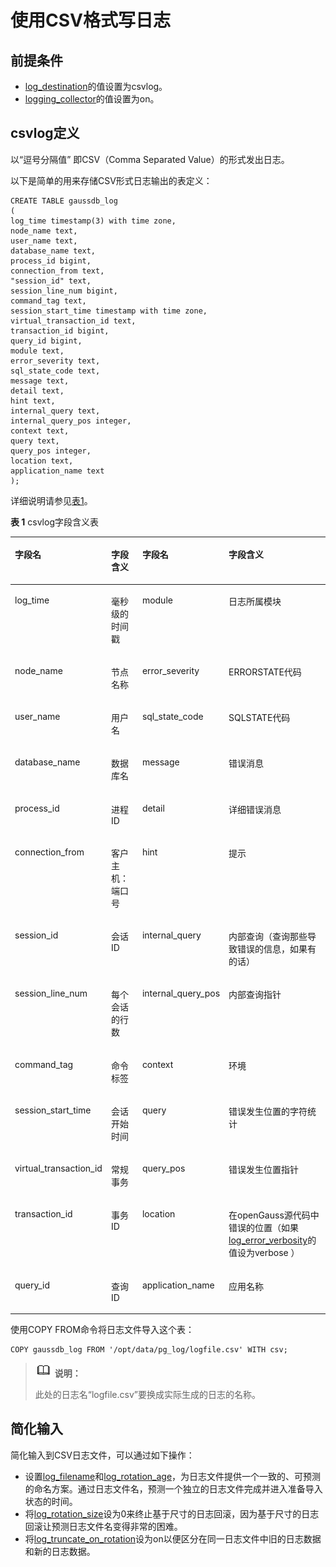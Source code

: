 # 使用CSV格式写日志<a name="ZH-CN_TOPIC_0289900524"></a>

## 前提条件<a name="zh-cn_topic_0283136999_zh-cn_topic_0237124724_zh-cn_topic_0059779007_s429dec1a2f1348e290437382aa165032"></a>

-   [log\_destination](记录日志的位置.md#zh-cn_topic_0283136719_zh-cn_topic_0237124721_zh-cn_topic_0059778787_sb6c9884f69bd4765a60f80810c94f194)的值设置为csvlog。
-   [logging\_collector](记录日志的位置.md#zh-cn_topic_0283136719_zh-cn_topic_0237124721_zh-cn_topic_0059778787_s61d6090c04ee464fb54f8b31936ba818)的值设置为on。

## csvlog定义<a name="zh-cn_topic_0283136999_zh-cn_topic_0237124724_zh-cn_topic_0059779007_sa05c5f4e9e53421584d0bfd757ed1247"></a>

以“逗号分隔值” 即CSV（Comma Separated Value）的形式发出日志。

以下是简单的用来存储CSV形式日志输出的表定义：

```
CREATE TABLE gaussdb_log
(
log_time timestamp(3) with time zone,
node_name text,
user_name text,
database_name text,
process_id bigint,
connection_from text,
"session_id" text,
session_line_num bigint,
command_tag text,
session_start_time timestamp with time zone,
virtual_transaction_id text,
transaction_id bigint,
query_id bigint,
module text,
error_severity text,
sql_state_code text,
message text,
detail text,
hint text,
internal_query text,
internal_query_pos integer,
context text,
query text,
query_pos integer,
location text,
application_name text
);
```

详细说明请参见[表1](#zh-cn_topic_0283136999_zh-cn_topic_0237124724_zh-cn_topic_0059779007_zh-cn_topic_0058967802_table44188316)。

**表 1**  csvlog字段含义表

<a name="zh-cn_topic_0283136999_zh-cn_topic_0237124724_zh-cn_topic_0059779007_zh-cn_topic_0058967802_table44188316"></a>
<table><thead align="left"><tr id="zh-cn_topic_0283136999_zh-cn_topic_0237124724_zh-cn_topic_0059779007_zh-cn_topic_0058967802_row7547926"><th class="cellrowborder" valign="top" width="15.93%" id="mcps1.2.5.1.1"><p id="zh-cn_topic_0283136999_zh-cn_topic_0237124724_zh-cn_topic_0059779007_zh-cn_topic_0058967802_p7402308"><a name="zh-cn_topic_0283136999_zh-cn_topic_0237124724_zh-cn_topic_0059779007_zh-cn_topic_0058967802_p7402308"></a><a name="zh-cn_topic_0283136999_zh-cn_topic_0237124724_zh-cn_topic_0059779007_zh-cn_topic_0058967802_p7402308"></a>字段名</p>
</th>
<th class="cellrowborder" valign="top" width="16.89%" id="mcps1.2.5.1.2"><p id="zh-cn_topic_0283136999_zh-cn_topic_0237124724_zh-cn_topic_0059779007_zh-cn_topic_0058967802_p62716086"><a name="zh-cn_topic_0283136999_zh-cn_topic_0237124724_zh-cn_topic_0059779007_zh-cn_topic_0058967802_p62716086"></a><a name="zh-cn_topic_0283136999_zh-cn_topic_0237124724_zh-cn_topic_0059779007_zh-cn_topic_0058967802_p62716086"></a>字段含义</p>
</th>
<th class="cellrowborder" valign="top" width="15.86%" id="mcps1.2.5.1.3"><p id="zh-cn_topic_0283136999_zh-cn_topic_0237124724_zh-cn_topic_0059779007_zh-cn_topic_0058967802_p46838229"><a name="zh-cn_topic_0283136999_zh-cn_topic_0237124724_zh-cn_topic_0059779007_zh-cn_topic_0058967802_p46838229"></a><a name="zh-cn_topic_0283136999_zh-cn_topic_0237124724_zh-cn_topic_0059779007_zh-cn_topic_0058967802_p46838229"></a>字段名</p>
</th>
<th class="cellrowborder" valign="top" width="51.32%" id="mcps1.2.5.1.4"><p id="zh-cn_topic_0283136999_zh-cn_topic_0237124724_zh-cn_topic_0059779007_zh-cn_topic_0058967802_p35800200"><a name="zh-cn_topic_0283136999_zh-cn_topic_0237124724_zh-cn_topic_0059779007_zh-cn_topic_0058967802_p35800200"></a><a name="zh-cn_topic_0283136999_zh-cn_topic_0237124724_zh-cn_topic_0059779007_zh-cn_topic_0058967802_p35800200"></a>字段含义</p>
</th>
</tr>
</thead>
<tbody><tr id="zh-cn_topic_0283136999_zh-cn_topic_0237124724_zh-cn_topic_0059779007_zh-cn_topic_0058967802_row14135096"><td class="cellrowborder" valign="top" width="15.93%" headers="mcps1.2.5.1.1 "><p id="zh-cn_topic_0283136999_zh-cn_topic_0237124724_zh-cn_topic_0059779007_zh-cn_topic_0058967802_p4092108"><a name="zh-cn_topic_0283136999_zh-cn_topic_0237124724_zh-cn_topic_0059779007_zh-cn_topic_0058967802_p4092108"></a><a name="zh-cn_topic_0283136999_zh-cn_topic_0237124724_zh-cn_topic_0059779007_zh-cn_topic_0058967802_p4092108"></a>log_time</p>
</td>
<td class="cellrowborder" valign="top" width="16.89%" headers="mcps1.2.5.1.2 "><p id="zh-cn_topic_0283136999_zh-cn_topic_0237124724_zh-cn_topic_0059779007_zh-cn_topic_0058967802_p63025325"><a name="zh-cn_topic_0283136999_zh-cn_topic_0237124724_zh-cn_topic_0059779007_zh-cn_topic_0058967802_p63025325"></a><a name="zh-cn_topic_0283136999_zh-cn_topic_0237124724_zh-cn_topic_0059779007_zh-cn_topic_0058967802_p63025325"></a>毫秒级的时间戳</p>
</td>
<td class="cellrowborder" valign="top" width="15.86%" headers="mcps1.2.5.1.3 "><p id="zh-cn_topic_0283136999_zh-cn_topic_0237124724_zh-cn_topic_0059779007_zh-cn_topic_0058967802_p4777666"><a name="zh-cn_topic_0283136999_zh-cn_topic_0237124724_zh-cn_topic_0059779007_zh-cn_topic_0058967802_p4777666"></a><a name="zh-cn_topic_0283136999_zh-cn_topic_0237124724_zh-cn_topic_0059779007_zh-cn_topic_0058967802_p4777666"></a>module</p>
</td>
<td class="cellrowborder" valign="top" width="51.32%" headers="mcps1.2.5.1.4 "><p id="zh-cn_topic_0283136999_zh-cn_topic_0237124724_zh-cn_topic_0059779007_zh-cn_topic_0058967802_p51446643"><a name="zh-cn_topic_0283136999_zh-cn_topic_0237124724_zh-cn_topic_0059779007_zh-cn_topic_0058967802_p51446643"></a><a name="zh-cn_topic_0283136999_zh-cn_topic_0237124724_zh-cn_topic_0059779007_zh-cn_topic_0058967802_p51446643"></a>日志所属模块</p>
</td>
</tr>
<tr id="zh-cn_topic_0283136999_zh-cn_topic_0237124724_row102249302459"><td class="cellrowborder" valign="top" width="15.93%" headers="mcps1.2.5.1.1 "><p id="zh-cn_topic_0283136999_zh-cn_topic_0237124724_p1222420304458"><a name="zh-cn_topic_0283136999_zh-cn_topic_0237124724_p1222420304458"></a><a name="zh-cn_topic_0283136999_zh-cn_topic_0237124724_p1222420304458"></a>node_name</p>
</td>
<td class="cellrowborder" valign="top" width="16.89%" headers="mcps1.2.5.1.2 "><p id="zh-cn_topic_0283136999_zh-cn_topic_0237124724_p20224183034520"><a name="zh-cn_topic_0283136999_zh-cn_topic_0237124724_p20224183034520"></a><a name="zh-cn_topic_0283136999_zh-cn_topic_0237124724_p20224183034520"></a>节点名称</p>
</td>
<td class="cellrowborder" valign="top" width="15.86%" headers="mcps1.2.5.1.3 "><p id="zh-cn_topic_0283136999_zh-cn_topic_0237124724_p1224830164510"><a name="zh-cn_topic_0283136999_zh-cn_topic_0237124724_p1224830164510"></a><a name="zh-cn_topic_0283136999_zh-cn_topic_0237124724_p1224830164510"></a>error_severity</p>
</td>
<td class="cellrowborder" valign="top" width="51.32%" headers="mcps1.2.5.1.4 "><p id="zh-cn_topic_0283136999_zh-cn_topic_0237124724_p10224193013453"><a name="zh-cn_topic_0283136999_zh-cn_topic_0237124724_p10224193013453"></a><a name="zh-cn_topic_0283136999_zh-cn_topic_0237124724_p10224193013453"></a>ERRORSTATE代码</p>
</td>
</tr>
<tr id="zh-cn_topic_0283136999_zh-cn_topic_0237124724_zh-cn_topic_0059779007_zh-cn_topic_0058967802_row60366610"><td class="cellrowborder" valign="top" width="15.93%" headers="mcps1.2.5.1.1 "><p id="zh-cn_topic_0283136999_zh-cn_topic_0237124724_zh-cn_topic_0059779007_zh-cn_topic_0058967802_p57857274"><a name="zh-cn_topic_0283136999_zh-cn_topic_0237124724_zh-cn_topic_0059779007_zh-cn_topic_0058967802_p57857274"></a><a name="zh-cn_topic_0283136999_zh-cn_topic_0237124724_zh-cn_topic_0059779007_zh-cn_topic_0058967802_p57857274"></a>user_name</p>
</td>
<td class="cellrowborder" valign="top" width="16.89%" headers="mcps1.2.5.1.2 "><p id="zh-cn_topic_0283136999_zh-cn_topic_0237124724_zh-cn_topic_0059779007_zh-cn_topic_0058967802_p55927602"><a name="zh-cn_topic_0283136999_zh-cn_topic_0237124724_zh-cn_topic_0059779007_zh-cn_topic_0058967802_p55927602"></a><a name="zh-cn_topic_0283136999_zh-cn_topic_0237124724_zh-cn_topic_0059779007_zh-cn_topic_0058967802_p55927602"></a>用户名</p>
</td>
<td class="cellrowborder" valign="top" width="15.86%" headers="mcps1.2.5.1.3 "><p id="zh-cn_topic_0283136999_zh-cn_topic_0237124724_zh-cn_topic_0059779007_zh-cn_topic_0058967802_p33841890"><a name="zh-cn_topic_0283136999_zh-cn_topic_0237124724_zh-cn_topic_0059779007_zh-cn_topic_0058967802_p33841890"></a><a name="zh-cn_topic_0283136999_zh-cn_topic_0237124724_zh-cn_topic_0059779007_zh-cn_topic_0058967802_p33841890"></a>sql_state_code</p>
</td>
<td class="cellrowborder" valign="top" width="51.32%" headers="mcps1.2.5.1.4 "><p id="zh-cn_topic_0283136999_zh-cn_topic_0237124724_zh-cn_topic_0059779007_zh-cn_topic_0058967802_p56838579"><a name="zh-cn_topic_0283136999_zh-cn_topic_0237124724_zh-cn_topic_0059779007_zh-cn_topic_0058967802_p56838579"></a><a name="zh-cn_topic_0283136999_zh-cn_topic_0237124724_zh-cn_topic_0059779007_zh-cn_topic_0058967802_p56838579"></a>SQLSTATE代码</p>
</td>
</tr>
<tr id="zh-cn_topic_0283136999_zh-cn_topic_0237124724_zh-cn_topic_0059779007_zh-cn_topic_0058967802_row41785167"><td class="cellrowborder" valign="top" width="15.93%" headers="mcps1.2.5.1.1 "><p id="zh-cn_topic_0283136999_zh-cn_topic_0237124724_zh-cn_topic_0059779007_zh-cn_topic_0058967802_p29155380"><a name="zh-cn_topic_0283136999_zh-cn_topic_0237124724_zh-cn_topic_0059779007_zh-cn_topic_0058967802_p29155380"></a><a name="zh-cn_topic_0283136999_zh-cn_topic_0237124724_zh-cn_topic_0059779007_zh-cn_topic_0058967802_p29155380"></a>database_name</p>
</td>
<td class="cellrowborder" valign="top" width="16.89%" headers="mcps1.2.5.1.2 "><p id="zh-cn_topic_0283136999_zh-cn_topic_0237124724_zh-cn_topic_0059779007_zh-cn_topic_0058967802_p12775565"><a name="zh-cn_topic_0283136999_zh-cn_topic_0237124724_zh-cn_topic_0059779007_zh-cn_topic_0058967802_p12775565"></a><a name="zh-cn_topic_0283136999_zh-cn_topic_0237124724_zh-cn_topic_0059779007_zh-cn_topic_0058967802_p12775565"></a>数据库名</p>
</td>
<td class="cellrowborder" valign="top" width="15.86%" headers="mcps1.2.5.1.3 "><p id="zh-cn_topic_0283136999_zh-cn_topic_0237124724_zh-cn_topic_0059779007_zh-cn_topic_0058967802_p28187843"><a name="zh-cn_topic_0283136999_zh-cn_topic_0237124724_zh-cn_topic_0059779007_zh-cn_topic_0058967802_p28187843"></a><a name="zh-cn_topic_0283136999_zh-cn_topic_0237124724_zh-cn_topic_0059779007_zh-cn_topic_0058967802_p28187843"></a>message</p>
</td>
<td class="cellrowborder" valign="top" width="51.32%" headers="mcps1.2.5.1.4 "><p id="zh-cn_topic_0283136999_zh-cn_topic_0237124724_zh-cn_topic_0059779007_zh-cn_topic_0058967802_p1513917"><a name="zh-cn_topic_0283136999_zh-cn_topic_0237124724_zh-cn_topic_0059779007_zh-cn_topic_0058967802_p1513917"></a><a name="zh-cn_topic_0283136999_zh-cn_topic_0237124724_zh-cn_topic_0059779007_zh-cn_topic_0058967802_p1513917"></a>错误消息</p>
</td>
</tr>
<tr id="zh-cn_topic_0283136999_zh-cn_topic_0237124724_zh-cn_topic_0059779007_zh-cn_topic_0058967802_row13625255"><td class="cellrowborder" valign="top" width="15.93%" headers="mcps1.2.5.1.1 "><p id="zh-cn_topic_0283136999_zh-cn_topic_0237124724_zh-cn_topic_0059779007_zh-cn_topic_0058967802_p29903875"><a name="zh-cn_topic_0283136999_zh-cn_topic_0237124724_zh-cn_topic_0059779007_zh-cn_topic_0058967802_p29903875"></a><a name="zh-cn_topic_0283136999_zh-cn_topic_0237124724_zh-cn_topic_0059779007_zh-cn_topic_0058967802_p29903875"></a>process_id</p>
</td>
<td class="cellrowborder" valign="top" width="16.89%" headers="mcps1.2.5.1.2 "><p id="zh-cn_topic_0283136999_zh-cn_topic_0237124724_zh-cn_topic_0059779007_zh-cn_topic_0058967802_p6294807"><a name="zh-cn_topic_0283136999_zh-cn_topic_0237124724_zh-cn_topic_0059779007_zh-cn_topic_0058967802_p6294807"></a><a name="zh-cn_topic_0283136999_zh-cn_topic_0237124724_zh-cn_topic_0059779007_zh-cn_topic_0058967802_p6294807"></a>进程ID</p>
</td>
<td class="cellrowborder" valign="top" width="15.86%" headers="mcps1.2.5.1.3 "><p id="zh-cn_topic_0283136999_zh-cn_topic_0237124724_zh-cn_topic_0059779007_zh-cn_topic_0058967802_p40117388"><a name="zh-cn_topic_0283136999_zh-cn_topic_0237124724_zh-cn_topic_0059779007_zh-cn_topic_0058967802_p40117388"></a><a name="zh-cn_topic_0283136999_zh-cn_topic_0237124724_zh-cn_topic_0059779007_zh-cn_topic_0058967802_p40117388"></a>detail</p>
</td>
<td class="cellrowborder" valign="top" width="51.32%" headers="mcps1.2.5.1.4 "><p id="zh-cn_topic_0283136999_zh-cn_topic_0237124724_zh-cn_topic_0059779007_zh-cn_topic_0058967802_p28283018"><a name="zh-cn_topic_0283136999_zh-cn_topic_0237124724_zh-cn_topic_0059779007_zh-cn_topic_0058967802_p28283018"></a><a name="zh-cn_topic_0283136999_zh-cn_topic_0237124724_zh-cn_topic_0059779007_zh-cn_topic_0058967802_p28283018"></a>详细错误消息</p>
</td>
</tr>
<tr id="zh-cn_topic_0283136999_zh-cn_topic_0237124724_zh-cn_topic_0059779007_zh-cn_topic_0058967802_row53220571"><td class="cellrowborder" valign="top" width="15.93%" headers="mcps1.2.5.1.1 "><p id="zh-cn_topic_0283136999_zh-cn_topic_0237124724_zh-cn_topic_0059779007_zh-cn_topic_0058967802_p15899000"><a name="zh-cn_topic_0283136999_zh-cn_topic_0237124724_zh-cn_topic_0059779007_zh-cn_topic_0058967802_p15899000"></a><a name="zh-cn_topic_0283136999_zh-cn_topic_0237124724_zh-cn_topic_0059779007_zh-cn_topic_0058967802_p15899000"></a>connection_from</p>
</td>
<td class="cellrowborder" valign="top" width="16.89%" headers="mcps1.2.5.1.2 "><p id="zh-cn_topic_0283136999_zh-cn_topic_0237124724_zh-cn_topic_0059779007_zh-cn_topic_0058967802_p12750642"><a name="zh-cn_topic_0283136999_zh-cn_topic_0237124724_zh-cn_topic_0059779007_zh-cn_topic_0058967802_p12750642"></a><a name="zh-cn_topic_0283136999_zh-cn_topic_0237124724_zh-cn_topic_0059779007_zh-cn_topic_0058967802_p12750642"></a>客户主机：端口号</p>
</td>
<td class="cellrowborder" valign="top" width="15.86%" headers="mcps1.2.5.1.3 "><p id="zh-cn_topic_0283136999_zh-cn_topic_0237124724_zh-cn_topic_0059779007_zh-cn_topic_0058967802_p26169072"><a name="zh-cn_topic_0283136999_zh-cn_topic_0237124724_zh-cn_topic_0059779007_zh-cn_topic_0058967802_p26169072"></a><a name="zh-cn_topic_0283136999_zh-cn_topic_0237124724_zh-cn_topic_0059779007_zh-cn_topic_0058967802_p26169072"></a>hint</p>
</td>
<td class="cellrowborder" valign="top" width="51.32%" headers="mcps1.2.5.1.4 "><p id="zh-cn_topic_0283136999_zh-cn_topic_0237124724_zh-cn_topic_0059779007_zh-cn_topic_0058967802_p39320091"><a name="zh-cn_topic_0283136999_zh-cn_topic_0237124724_zh-cn_topic_0059779007_zh-cn_topic_0058967802_p39320091"></a><a name="zh-cn_topic_0283136999_zh-cn_topic_0237124724_zh-cn_topic_0059779007_zh-cn_topic_0058967802_p39320091"></a>提示</p>
</td>
</tr>
<tr id="zh-cn_topic_0283136999_zh-cn_topic_0237124724_zh-cn_topic_0059779007_zh-cn_topic_0058967802_row18336500"><td class="cellrowborder" valign="top" width="15.93%" headers="mcps1.2.5.1.1 "><p id="zh-cn_topic_0283136999_zh-cn_topic_0237124724_zh-cn_topic_0059779007_zh-cn_topic_0058967802_p8861549"><a name="zh-cn_topic_0283136999_zh-cn_topic_0237124724_zh-cn_topic_0059779007_zh-cn_topic_0058967802_p8861549"></a><a name="zh-cn_topic_0283136999_zh-cn_topic_0237124724_zh-cn_topic_0059779007_zh-cn_topic_0058967802_p8861549"></a>session_id</p>
</td>
<td class="cellrowborder" valign="top" width="16.89%" headers="mcps1.2.5.1.2 "><p id="zh-cn_topic_0283136999_zh-cn_topic_0237124724_zh-cn_topic_0059779007_zh-cn_topic_0058967802_p46696838"><a name="zh-cn_topic_0283136999_zh-cn_topic_0237124724_zh-cn_topic_0059779007_zh-cn_topic_0058967802_p46696838"></a><a name="zh-cn_topic_0283136999_zh-cn_topic_0237124724_zh-cn_topic_0059779007_zh-cn_topic_0058967802_p46696838"></a>会话ID</p>
</td>
<td class="cellrowborder" valign="top" width="15.86%" headers="mcps1.2.5.1.3 "><p id="zh-cn_topic_0283136999_zh-cn_topic_0237124724_zh-cn_topic_0059779007_zh-cn_topic_0058967802_p24347495"><a name="zh-cn_topic_0283136999_zh-cn_topic_0237124724_zh-cn_topic_0059779007_zh-cn_topic_0058967802_p24347495"></a><a name="zh-cn_topic_0283136999_zh-cn_topic_0237124724_zh-cn_topic_0059779007_zh-cn_topic_0058967802_p24347495"></a>internal_query</p>
</td>
<td class="cellrowborder" valign="top" width="51.32%" headers="mcps1.2.5.1.4 "><p id="zh-cn_topic_0283136999_zh-cn_topic_0237124724_zh-cn_topic_0059779007_zh-cn_topic_0058967802_p25990073"><a name="zh-cn_topic_0283136999_zh-cn_topic_0237124724_zh-cn_topic_0059779007_zh-cn_topic_0058967802_p25990073"></a><a name="zh-cn_topic_0283136999_zh-cn_topic_0237124724_zh-cn_topic_0059779007_zh-cn_topic_0058967802_p25990073"></a>内部查询（查询那些导致错误的信息，如果有的话）</p>
</td>
</tr>
<tr id="zh-cn_topic_0283136999_zh-cn_topic_0237124724_zh-cn_topic_0059779007_zh-cn_topic_0058967802_row32584067"><td class="cellrowborder" valign="top" width="15.93%" headers="mcps1.2.5.1.1 "><p id="zh-cn_topic_0283136999_zh-cn_topic_0237124724_zh-cn_topic_0059779007_zh-cn_topic_0058967802_p22063809"><a name="zh-cn_topic_0283136999_zh-cn_topic_0237124724_zh-cn_topic_0059779007_zh-cn_topic_0058967802_p22063809"></a><a name="zh-cn_topic_0283136999_zh-cn_topic_0237124724_zh-cn_topic_0059779007_zh-cn_topic_0058967802_p22063809"></a>session_line_num</p>
</td>
<td class="cellrowborder" valign="top" width="16.89%" headers="mcps1.2.5.1.2 "><p id="zh-cn_topic_0283136999_zh-cn_topic_0237124724_zh-cn_topic_0059779007_zh-cn_topic_0058967802_p42338115"><a name="zh-cn_topic_0283136999_zh-cn_topic_0237124724_zh-cn_topic_0059779007_zh-cn_topic_0058967802_p42338115"></a><a name="zh-cn_topic_0283136999_zh-cn_topic_0237124724_zh-cn_topic_0059779007_zh-cn_topic_0058967802_p42338115"></a>每个会话的行数</p>
</td>
<td class="cellrowborder" valign="top" width="15.86%" headers="mcps1.2.5.1.3 "><p id="zh-cn_topic_0283136999_zh-cn_topic_0237124724_zh-cn_topic_0059779007_zh-cn_topic_0058967802_p6835314"><a name="zh-cn_topic_0283136999_zh-cn_topic_0237124724_zh-cn_topic_0059779007_zh-cn_topic_0058967802_p6835314"></a><a name="zh-cn_topic_0283136999_zh-cn_topic_0237124724_zh-cn_topic_0059779007_zh-cn_topic_0058967802_p6835314"></a>internal_query_pos</p>
</td>
<td class="cellrowborder" valign="top" width="51.32%" headers="mcps1.2.5.1.4 "><p id="zh-cn_topic_0283136999_zh-cn_topic_0237124724_zh-cn_topic_0059779007_zh-cn_topic_0058967802_p16789557"><a name="zh-cn_topic_0283136999_zh-cn_topic_0237124724_zh-cn_topic_0059779007_zh-cn_topic_0058967802_p16789557"></a><a name="zh-cn_topic_0283136999_zh-cn_topic_0237124724_zh-cn_topic_0059779007_zh-cn_topic_0058967802_p16789557"></a>内部查询指针</p>
</td>
</tr>
<tr id="zh-cn_topic_0283136999_zh-cn_topic_0237124724_zh-cn_topic_0059779007_zh-cn_topic_0058967802_row16888290"><td class="cellrowborder" valign="top" width="15.93%" headers="mcps1.2.5.1.1 "><p id="zh-cn_topic_0283136999_zh-cn_topic_0237124724_zh-cn_topic_0059779007_zh-cn_topic_0058967802_p25774239"><a name="zh-cn_topic_0283136999_zh-cn_topic_0237124724_zh-cn_topic_0059779007_zh-cn_topic_0058967802_p25774239"></a><a name="zh-cn_topic_0283136999_zh-cn_topic_0237124724_zh-cn_topic_0059779007_zh-cn_topic_0058967802_p25774239"></a>command_tag</p>
</td>
<td class="cellrowborder" valign="top" width="16.89%" headers="mcps1.2.5.1.2 "><p id="zh-cn_topic_0283136999_zh-cn_topic_0237124724_zh-cn_topic_0059779007_zh-cn_topic_0058967802_p7338596"><a name="zh-cn_topic_0283136999_zh-cn_topic_0237124724_zh-cn_topic_0059779007_zh-cn_topic_0058967802_p7338596"></a><a name="zh-cn_topic_0283136999_zh-cn_topic_0237124724_zh-cn_topic_0059779007_zh-cn_topic_0058967802_p7338596"></a>命令标签</p>
</td>
<td class="cellrowborder" valign="top" width="15.86%" headers="mcps1.2.5.1.3 "><p id="zh-cn_topic_0283136999_zh-cn_topic_0237124724_zh-cn_topic_0059779007_zh-cn_topic_0058967802_p57555418"><a name="zh-cn_topic_0283136999_zh-cn_topic_0237124724_zh-cn_topic_0059779007_zh-cn_topic_0058967802_p57555418"></a><a name="zh-cn_topic_0283136999_zh-cn_topic_0237124724_zh-cn_topic_0059779007_zh-cn_topic_0058967802_p57555418"></a>context</p>
</td>
<td class="cellrowborder" valign="top" width="51.32%" headers="mcps1.2.5.1.4 "><p id="zh-cn_topic_0283136999_zh-cn_topic_0237124724_zh-cn_topic_0059779007_zh-cn_topic_0058967802_p31477288"><a name="zh-cn_topic_0283136999_zh-cn_topic_0237124724_zh-cn_topic_0059779007_zh-cn_topic_0058967802_p31477288"></a><a name="zh-cn_topic_0283136999_zh-cn_topic_0237124724_zh-cn_topic_0059779007_zh-cn_topic_0058967802_p31477288"></a>环境</p>
</td>
</tr>
<tr id="zh-cn_topic_0283136999_zh-cn_topic_0237124724_zh-cn_topic_0059779007_zh-cn_topic_0058967802_row14860144"><td class="cellrowborder" valign="top" width="15.93%" headers="mcps1.2.5.1.1 "><p id="zh-cn_topic_0283136999_zh-cn_topic_0237124724_zh-cn_topic_0059779007_zh-cn_topic_0058967802_p62821047"><a name="zh-cn_topic_0283136999_zh-cn_topic_0237124724_zh-cn_topic_0059779007_zh-cn_topic_0058967802_p62821047"></a><a name="zh-cn_topic_0283136999_zh-cn_topic_0237124724_zh-cn_topic_0059779007_zh-cn_topic_0058967802_p62821047"></a>session_start_time</p>
</td>
<td class="cellrowborder" valign="top" width="16.89%" headers="mcps1.2.5.1.2 "><p id="zh-cn_topic_0283136999_zh-cn_topic_0237124724_zh-cn_topic_0059779007_zh-cn_topic_0058967802_p55340009"><a name="zh-cn_topic_0283136999_zh-cn_topic_0237124724_zh-cn_topic_0059779007_zh-cn_topic_0058967802_p55340009"></a><a name="zh-cn_topic_0283136999_zh-cn_topic_0237124724_zh-cn_topic_0059779007_zh-cn_topic_0058967802_p55340009"></a>会话开始时间</p>
</td>
<td class="cellrowborder" valign="top" width="15.86%" headers="mcps1.2.5.1.3 "><p id="zh-cn_topic_0283136999_zh-cn_topic_0237124724_zh-cn_topic_0059779007_zh-cn_topic_0058967802_p53355760"><a name="zh-cn_topic_0283136999_zh-cn_topic_0237124724_zh-cn_topic_0059779007_zh-cn_topic_0058967802_p53355760"></a><a name="zh-cn_topic_0283136999_zh-cn_topic_0237124724_zh-cn_topic_0059779007_zh-cn_topic_0058967802_p53355760"></a>query</p>
</td>
<td class="cellrowborder" valign="top" width="51.32%" headers="mcps1.2.5.1.4 "><p id="zh-cn_topic_0283136999_zh-cn_topic_0237124724_zh-cn_topic_0059779007_zh-cn_topic_0058967802_p26849332"><a name="zh-cn_topic_0283136999_zh-cn_topic_0237124724_zh-cn_topic_0059779007_zh-cn_topic_0058967802_p26849332"></a><a name="zh-cn_topic_0283136999_zh-cn_topic_0237124724_zh-cn_topic_0059779007_zh-cn_topic_0058967802_p26849332"></a>错误发生位置的字符统计</p>
</td>
</tr>
<tr id="zh-cn_topic_0283136999_zh-cn_topic_0237124724_zh-cn_topic_0059779007_zh-cn_topic_0058967802_row40317400"><td class="cellrowborder" valign="top" width="15.93%" headers="mcps1.2.5.1.1 "><p id="zh-cn_topic_0283136999_zh-cn_topic_0237124724_zh-cn_topic_0059779007_zh-cn_topic_0058967802_p44483969"><a name="zh-cn_topic_0283136999_zh-cn_topic_0237124724_zh-cn_topic_0059779007_zh-cn_topic_0058967802_p44483969"></a><a name="zh-cn_topic_0283136999_zh-cn_topic_0237124724_zh-cn_topic_0059779007_zh-cn_topic_0058967802_p44483969"></a>virtual_transaction_id</p>
</td>
<td class="cellrowborder" valign="top" width="16.89%" headers="mcps1.2.5.1.2 "><p id="zh-cn_topic_0283136999_zh-cn_topic_0237124724_zh-cn_topic_0059779007_zh-cn_topic_0058967802_p46431771"><a name="zh-cn_topic_0283136999_zh-cn_topic_0237124724_zh-cn_topic_0059779007_zh-cn_topic_0058967802_p46431771"></a><a name="zh-cn_topic_0283136999_zh-cn_topic_0237124724_zh-cn_topic_0059779007_zh-cn_topic_0058967802_p46431771"></a>常规事务</p>
</td>
<td class="cellrowborder" valign="top" width="15.86%" headers="mcps1.2.5.1.3 "><p id="zh-cn_topic_0283136999_zh-cn_topic_0237124724_zh-cn_topic_0059779007_zh-cn_topic_0058967802_p2877134"><a name="zh-cn_topic_0283136999_zh-cn_topic_0237124724_zh-cn_topic_0059779007_zh-cn_topic_0058967802_p2877134"></a><a name="zh-cn_topic_0283136999_zh-cn_topic_0237124724_zh-cn_topic_0059779007_zh-cn_topic_0058967802_p2877134"></a>query_pos</p>
</td>
<td class="cellrowborder" valign="top" width="51.32%" headers="mcps1.2.5.1.4 "><p id="zh-cn_topic_0283136999_zh-cn_topic_0237124724_zh-cn_topic_0059779007_zh-cn_topic_0058967802_p31721281"><a name="zh-cn_topic_0283136999_zh-cn_topic_0237124724_zh-cn_topic_0059779007_zh-cn_topic_0058967802_p31721281"></a><a name="zh-cn_topic_0283136999_zh-cn_topic_0237124724_zh-cn_topic_0059779007_zh-cn_topic_0058967802_p31721281"></a>错误发生位置指针</p>
</td>
</tr>
<tr id="zh-cn_topic_0283136999_zh-cn_topic_0237124724_zh-cn_topic_0059779007_zh-cn_topic_0058967802_row19286940"><td class="cellrowborder" valign="top" width="15.93%" headers="mcps1.2.5.1.1 "><p id="zh-cn_topic_0283136999_zh-cn_topic_0237124724_zh-cn_topic_0059779007_zh-cn_topic_0058967802_p18738312"><a name="zh-cn_topic_0283136999_zh-cn_topic_0237124724_zh-cn_topic_0059779007_zh-cn_topic_0058967802_p18738312"></a><a name="zh-cn_topic_0283136999_zh-cn_topic_0237124724_zh-cn_topic_0059779007_zh-cn_topic_0058967802_p18738312"></a>transaction_id</p>
</td>
<td class="cellrowborder" valign="top" width="16.89%" headers="mcps1.2.5.1.2 "><p id="zh-cn_topic_0283136999_zh-cn_topic_0237124724_zh-cn_topic_0059779007_zh-cn_topic_0058967802_p41408300"><a name="zh-cn_topic_0283136999_zh-cn_topic_0237124724_zh-cn_topic_0059779007_zh-cn_topic_0058967802_p41408300"></a><a name="zh-cn_topic_0283136999_zh-cn_topic_0237124724_zh-cn_topic_0059779007_zh-cn_topic_0058967802_p41408300"></a>事务ID</p>
</td>
<td class="cellrowborder" valign="top" width="15.86%" headers="mcps1.2.5.1.3 "><p id="zh-cn_topic_0283136999_zh-cn_topic_0237124724_zh-cn_topic_0059779007_zh-cn_topic_0058967802_p65738033"><a name="zh-cn_topic_0283136999_zh-cn_topic_0237124724_zh-cn_topic_0059779007_zh-cn_topic_0058967802_p65738033"></a><a name="zh-cn_topic_0283136999_zh-cn_topic_0237124724_zh-cn_topic_0059779007_zh-cn_topic_0058967802_p65738033"></a>location</p>
</td>
<td class="cellrowborder" valign="top" width="51.32%" headers="mcps1.2.5.1.4 "><p id="zh-cn_topic_0283136999_zh-cn_topic_0237124724_zh-cn_topic_0059779007_zh-cn_topic_0058967802_p23180479"><a name="zh-cn_topic_0283136999_zh-cn_topic_0237124724_zh-cn_topic_0059779007_zh-cn_topic_0058967802_p23180479"></a><a name="zh-cn_topic_0283136999_zh-cn_topic_0237124724_zh-cn_topic_0059779007_zh-cn_topic_0058967802_p23180479"></a>在<span id="text1798254510538"><a name="text1798254510538"></a><a name="text1798254510538"></a>openGauss</span>源代码中错误的位置（如果<a href="记录日志的内容.md#zh-cn_topic_0283136613_zh-cn_topic_0237124723_zh-cn_topic_0059778400_s0c617c9fa21a44c4a10480d28b5cd208">log_error_verbosity</a>的值设为verbose ）</p>
</td>
</tr>
<tr id="zh-cn_topic_0283136999_zh-cn_topic_0237124724_zh-cn_topic_0059779007_zh-cn_topic_0058967802_row7297720"><td class="cellrowborder" valign="top" width="15.93%" headers="mcps1.2.5.1.1 "><p id="zh-cn_topic_0283136999_zh-cn_topic_0237124724_zh-cn_topic_0059779007_zh-cn_topic_0058967802_p54244453"><a name="zh-cn_topic_0283136999_zh-cn_topic_0237124724_zh-cn_topic_0059779007_zh-cn_topic_0058967802_p54244453"></a><a name="zh-cn_topic_0283136999_zh-cn_topic_0237124724_zh-cn_topic_0059779007_zh-cn_topic_0058967802_p54244453"></a>query_id</p>
</td>
<td class="cellrowborder" valign="top" width="16.89%" headers="mcps1.2.5.1.2 "><p id="zh-cn_topic_0283136999_zh-cn_topic_0237124724_zh-cn_topic_0059779007_zh-cn_topic_0058967802_p31724591"><a name="zh-cn_topic_0283136999_zh-cn_topic_0237124724_zh-cn_topic_0059779007_zh-cn_topic_0058967802_p31724591"></a><a name="zh-cn_topic_0283136999_zh-cn_topic_0237124724_zh-cn_topic_0059779007_zh-cn_topic_0058967802_p31724591"></a>查询ID</p>
</td>
<td class="cellrowborder" valign="top" width="15.86%" headers="mcps1.2.5.1.3 "><p id="zh-cn_topic_0283136999_zh-cn_topic_0237124724_zh-cn_topic_0059779007_zh-cn_topic_0058967802_p19555069"><a name="zh-cn_topic_0283136999_zh-cn_topic_0237124724_zh-cn_topic_0059779007_zh-cn_topic_0058967802_p19555069"></a><a name="zh-cn_topic_0283136999_zh-cn_topic_0237124724_zh-cn_topic_0059779007_zh-cn_topic_0058967802_p19555069"></a>application_name</p>
</td>
<td class="cellrowborder" valign="top" width="51.32%" headers="mcps1.2.5.1.4 "><p id="zh-cn_topic_0283136999_zh-cn_topic_0237124724_zh-cn_topic_0059779007_zh-cn_topic_0058967802_p40456760"><a name="zh-cn_topic_0283136999_zh-cn_topic_0237124724_zh-cn_topic_0059779007_zh-cn_topic_0058967802_p40456760"></a><a name="zh-cn_topic_0283136999_zh-cn_topic_0237124724_zh-cn_topic_0059779007_zh-cn_topic_0058967802_p40456760"></a>应用名称</p>
</td>
</tr>
</tbody>
</table>

使用COPY FROM命令将日志文件导入这个表：

```
COPY gaussdb_log FROM '/opt/data/pg_log/logfile.csv' WITH csv;
```

>![](public_sys-resources/icon-note.gif) **说明：** 
>
>此处的日志名“logfile.csv”要换成实际生成的日志的名称。

## 简化输入<a name="zh-cn_topic_0283136999_zh-cn_topic_0237124724_zh-cn_topic_0059779007_s7025be501c46413a9d63291fc8a2f130"></a>

简化输入到CSV日志文件，可以通过如下操作：

-   设置[log\_filename](记录日志的位置.md#zh-cn_topic_0283136719_zh-cn_topic_0237124721_zh-cn_topic_0059778787_s3226ae3209154e249928c24ec67c5809)和[log\_rotation\_age](记录日志的位置.md#zh-cn_topic_0283136719_zh-cn_topic_0237124721_zh-cn_topic_0059778787_s3ce09b8a7ae543b18fae13a821a725a5)，为日志文件提供一个一致的、可预测的命名方案。通过日志文件名，预测一个独立的日志文件完成并进入准备导入状态的时间。
-   将[log\_rotation\_size](记录日志的位置.md#zh-cn_topic_0283136719_zh-cn_topic_0237124721_zh-cn_topic_0059778787_s282e72143bb14915bedb4b432586b07e)设为0来终止基于尺寸的日志回滚，因为基于尺寸的日志回滚让预测日志文件名变得非常的困难。
-   将[log\_truncate\_on\_rotation](记录日志的位置.md#zh-cn_topic_0283136719_zh-cn_topic_0237124721_zh-cn_topic_0059778787_s143b6d35ddbe48b8810106a4d3929e8a)设为on以便区分在同一日志文件中旧的日志数据和新的日志数据。

